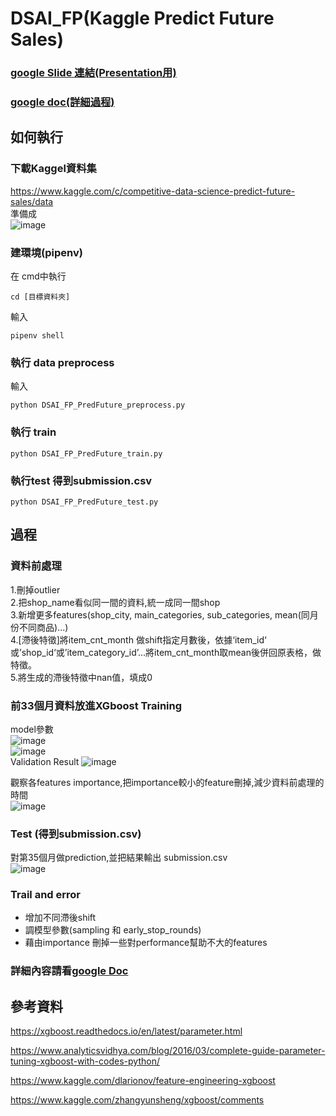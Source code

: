 # DSAI_FP(Kaggle Predict Future Sales)   
### [google Slide 連結(Presentation用)](https://docs.google.com/presentation/d/1as8rI73T3gprqfWMLaZYT08saAlG_JB9HK06ZM1LIZ0/edit?usp=sharing) 
### [google doc(詳細過程)](https://drive.google.com/file/d/16GHQbTxprT90t_UXaKu67YR6xLcOGU1Y/view?usp=sharing)

##  如何執行  
### 下載Kaggel資料集  
https://www.kaggle.com/c/competitive-data-science-predict-future-sales/data  
準備成   
![image](https://github.com/DC07OCT/DSAI_Final-Project/blob/main/Figures/prepare_1.png)
### 建環境(pipenv)  
在 cmd中執行  

    cd [目標資料夾]
輸入  

    pipenv shell
### 執行 data preprocess  
輸入    

    python DSAI_FP_PredFuture_preprocess.py
### 執行 train 
    python DSAI_FP_PredFuture_train.py
### 執行test 得到submission.csv  
    python DSAI_FP_PredFuture_test.py

 
 

## 過程

### 資料前處理   
1.刪掉outlier  
2.把shop_name看似同一間的資料,統一成同一間shop    
3.新增更多features(shop_city, main_categories, sub_categories, mean(同月份不同商品)...)  
4.[滯後特徵]將item_cnt_month 做shift指定月數後，依據‘item_id‘ 或’shop_id‘或’item_category_id’…將item_cnt_month取mean後併回原表格，做特徵。  
5.將生成的滯後特徵中nan值，填成0  

### 前33個月資料放進XGboost Training  
model參數   
![image](https://github.com/DC07OCT/DSAI_Final-Project/blob/main/Figures/model_1.png)  
![image](https://github.com/DC07OCT/DSAI_Final-Project/blob/main/Figures/model_2.png)  
Validation Result
![image](https://github.com/DC07OCT/DSAI_Final-Project/blob/main/Figures/result_1.png)  

觀察各features importance,把importance較小的feature刪掉,減少資料前處理的時間   
![image](https://github.com/DC07OCT/DSAI_Final-Project/blob/main/Figures/importance.png)  

### Test (得到submission.csv)    
對第35個月做prediction,並把結果輸出 submission.csv  
![image](https://github.com/DC07OCT/DSAI_Final-Project/blob/main/Figures/result_2.png)  

### Trail and error  
* 增加不同滯後shift  
* 調模型參數(sampling 和 early_stop_rounds)  
* 藉由importance 刪掉一些對performance幫助不大的features  


  
### 詳細內容請看[google Doc](https://drive.google.com/file/d/16GHQbTxprT90t_UXaKu67YR6xLcOGU1Y/view?usp=sharing)

## 參考資料  

https://xgboost.readthedocs.io/en/latest/parameter.html  

https://www.analyticsvidhya.com/blog/2016/03/complete-guide-parameter-tuning-xgboost-with-codes-python/  

https://www.kaggle.com/dlarionov/feature-engineering-xgboost  

https://www.kaggle.com/zhangyunsheng/xgboost/comments   

